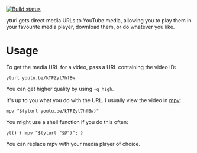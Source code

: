 [![Build status][travis-image]][travis-builds]

yturl gets direct media URLs to YouTube media, allowing you to play them in
your favourite media player, download them, or do whatever you like.

# Usage

To get the media URL for a video, pass a URL containing the video ID:

    yturl youtu.be/kTFZyl7hfBw

You can get higher quality by using `-q high`.

It's up to you what you do with the URL. I usually view the video in
[mpv][mpv]:

    mpv "$(yturl youtu.be/kTFZyl7hfBw)"

You might use a shell function if you do this often:

    yt() { mpv "$(yturl "$@")"; }

You can replace mpv with your media player of choice.

[mpv]: http://mpv.io/
[travis-builds]: https://travis-ci.org/cdown/yturl
[travis-image]: https://travis-ci.org/cdown/yturl.png?branch=master
